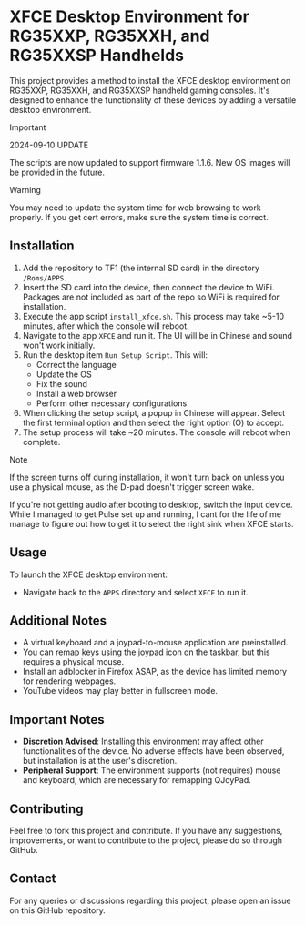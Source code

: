 # XFCE Desktop Environment for RG35XXP, RG35XXH, and RG35XXSP Handhelds

This project provides a method to install the XFCE desktop environment on RG35XXP, RG35XXH, and RG35XXSP handheld gaming consoles. It's designed to enhance the functionality of these devices by adding a versatile desktop environment.

> [!IMPORTANT]
> 2024-09-10 UPDATE
>
> The scripts are now updated to support firmware 1.1.6. New OS images will be provided in the future.

> [!WARNING]  
> You may need to update the system time for web browsing to work properly. If you get cert errors, make sure the system time is correct.

## Installation

1. Add the repository to TF1 (the internal SD card) in the directory `/Roms/APPS`.
2. Insert the SD card into the device, then connect the device to WiFi. Packages are not included as part of the repo so WiFi is required for installation.
3. Execute the app script `install_xfce.sh`. This process may take ~5-10 minutes, after which the console will reboot.
4. Navigate to the app `XFCE` and run it. The UI will be in Chinese and sound won't work initially.
5. Run the desktop item `Run Setup Script`. This will:
   - Correct the language
   - Update the OS
   - Fix the sound
   - Install a web browser
   - Perform other necessary configurations
6. When clicking the setup script, a popup in Chinese will appear. Select the first terminal option and then select the right option (O) to accept.
7. The setup process will take ~20 minutes. The console will reboot when complete.

> [!NOTE]
> If the screen turns off during installation, it won't turn back on unless you use a physical mouse, as the D-pad doesn't trigger screen wake.
>
> If you're not getting audio after booting to desktop, switch the input device. While I managed to get Pulse set up and running, I cant for the life of me manage to figure out how to get it to select the right sink when XFCE starts.

## Usage

To launch the XFCE desktop environment:

- Navigate back to the `APPS` directory and select `XFCE` to run it.

## Additional Notes

- A virtual keyboard and a joypad-to-mouse application are preinstalled.
- You can remap keys using the joypad icon on the taskbar, but this requires a physical mouse.
- Install an adblocker in Firefox ASAP, as the device has limited memory for rendering webpages.
- YouTube videos may play better in fullscreen mode.

## Important Notes

- **Discretion Advised**: Installing this environment may affect other functionalities of the device. No adverse effects have been observed, but installation is at the user's discretion.
- **Peripheral Support**: The environment supports (not requires) mouse and keyboard, which are necessary for remapping QJoyPad.

## Contributing

Feel free to fork this project and contribute. If you have any suggestions, improvements, or want to contribute to the project, please do so through GitHub.

## Contact

For any queries or discussions regarding this project, please open an issue on this GitHub repository.
